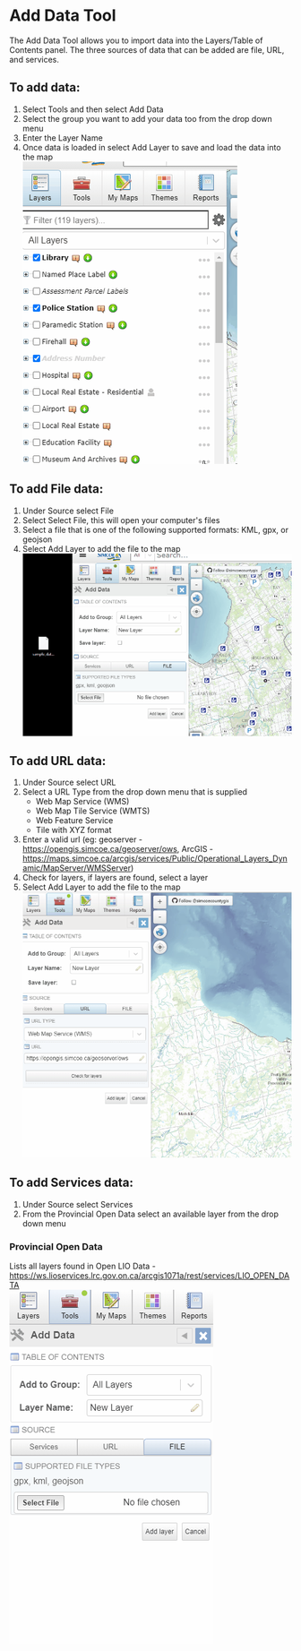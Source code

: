 # Add Data Tool
The Add Data Tool allows you to import data into the Layers/Table of Contents panel. The three sources of data that can be added are file, URL, and services. 

## To add data:
1. Select Tools and then select Add Data
2. Select the group you want to add your data too from the drop down menu
3. Enter the Layer Name 
3. Once data is loaded in select Add Layer to save and load the data into the map 
<br />![navigate to add data](../images/add-data-browse-to.gif "Navigate to Add Data Tool")

## To add File data:
1. Under Source select File
2. Select Select File, this will open your computer's files
3. Select a file that is one of the following supported formats: KML, gpx, or geojson
4. Select Add Layer to add the file to the map
<br />![add file](../images/add-data-add-file.gif "Add File")

## To add URL data:
1. Under Source select URL 
2. Select a URL Type from the drop down menu that is supplied
    - Web Map Service (WMS)
    - Web Map Tile Service (WMTS)
    - Web Feature Service
    - Tile with XYZ format
3. Enter a valid url (eg: geoserver - https://opengis.simcoe.ca/geoserver/ows, ArcGIS - https://maps.simcoe.ca/arcgis/services/Public/Operational_Layers_Dynamic/MapServer/WMSServer)
4. Check for layers, if layers are found, select a layer 
5. Select Add Layer to add the file to the map
<br />![add url](../images/add-data-add-url.gif "Add Url Service")

## To add Services data: 
1. Under Source select Services
2. From the Provincial Open Data select an available layer from the drop down menu 
### Provincial Open Data
Lists all layers found in Open LIO Data - https://ws.lioservices.lrc.gov.on.ca/arcgis1071a/rest/services/LIO_OPEN_DATA
<br />![add url](../images/adddataservices.gif "Add Url Service")